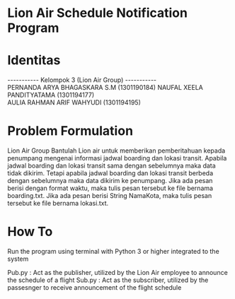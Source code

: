 # Lion Air Schedule Notification Program

# Identitas

----------- Kelompok 3 (Lion Air Group) -----------  
PERNANDA ARYA BHAGASKARA S.M (1301190184)
NAUFAL XEELA PANDITYATAMA (1301194177)  
AULIA RAHMAN ARIF WAHYUDI (1301194195)

# Problem Formulation

Lion Air Group
Bantulah Lion air untuk memberikan pemberitahuan kepada penumpang mengenai
informasi jadwal boarding dan lokasi transit. Apabila jadwal boarding dan lokasi transit sama dengan sebelumnya maka data tidak dikirim. Tetapi apabila jadwal boarding dan lokasi transit berbeda dengan sebelumnya maka data dikirim ke penumpang. Jika ada pesan berisi dengan format waktu, maka tulis pesan tersebut ke file bernama boarding.txt. Jika ada pesan berisi String NamaKota, maka tulis pesan tersebut ke file bernama lokasi.txt.

# How To

Run the program using terminal with Python 3 or higher integrated to the system

Pub.py : Act as the publisher, utilized by the Lion Air employee to announce the schedule of a flight
Sub.py : Act as the subscriber, utilized by the passesnger to receive announcement of the flight schedule

